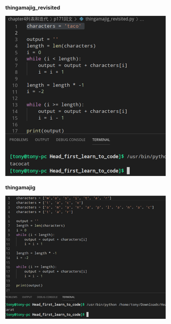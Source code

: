 ### thingamajig_revisited
![thingamajig_revisited.png](thingamajig_revisited.png)

### thingamajig
![thingamajig](thingamajig.png)